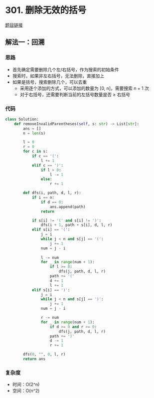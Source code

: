 # 301. 删除无效的括号

[题目链接](https://leetcode.cn/problems/remove-invalid-parentheses/description/)

## 解法一：回溯

### 思路

- 首先确定需要删除几个左/右括号，作为搜索的初始条件
- 搜索时，如果非左右括号，无法删除，直接加上
- 如果是括号，搜索删除几个，可以去重
  - 采用逐个添加的方式，可以添加的数量为 [0, n]，需要搜索 n + 1 次
  - 对于右括号，还需要判断当前的左括号数量是否 ≥ 右括号

### 代码

```py
class Solution:
    def removeInvalidParentheses(self, s: str) -> List[str]:
        ans = []
        n = len(s)

        l = 0
        r = 0
        for c in s:
            if c == '(':
                l += 1
            elif c == ')':
                if l > 0:
                    l -= 1
                else:
                    r += 1

        def dfs(i, path, d, l, r):
            if i == n:
                if d == 0:
                    ans.append(path)
                return

            if s[i] != '(' and s[i] != ')':
                dfs(i + 1, path + s[i], d, l, r)
            elif s[i] == '(':
                j = i
                while j < n and s[j] == '(':
                    j += 1
                num = j - i
                
                l -= num
                for _ in range(num + 1):
                    if l >= 0:
                        dfs(j, path, d, l, r)
                    path += '('
                    d += 1
                    l += 1
            elif s[i] == ')':
                j = i
                while j < n and s[j] == ')':
                    j += 1
                num = j - i

                r -= num
                for _ in range(num + 1):
                    if d >= 0 and r >= 0:
                        dfs(j, path, d, l, r)
                    path += ')'
                    d -= 1
                    r += 1

        dfs(0, "", 0, l, r)
        return ans
```

### 复杂度

- 时间：O(2^n)
- 空间：O(n^2)

